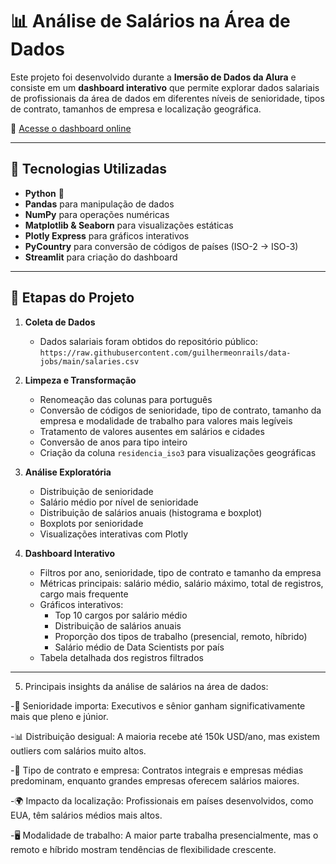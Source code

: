 # 📊 Análise de Salários na Área de Dados

Este projeto foi desenvolvido durante a **Imersão de Dados da Alura** e consiste em um **dashboard interativo** que permite explorar dados salariais de profissionais da área de dados em diferentes níveis de senioridade, tipos de contrato, tamanhos de empresa e localização geográfica.

🔗 [Acesse o dashboard online](https://dashboarddados-vb3tscg7ohgnffkacgepjh.streamlit.app/)

---

## 🚀 Tecnologias Utilizadas
- **Python** 🐍  
- **Pandas** para manipulação de dados  
- **NumPy** para operações numéricas  
- **Matplotlib & Seaborn** para visualizações estáticas  
- **Plotly Express** para gráficos interativos  
- **PyCountry** para conversão de códigos de países (ISO-2 → ISO-3)  
- **Streamlit** para criação do dashboard  

---

## 📌 Etapas do Projeto

1. **Coleta de Dados**
   - Dados salariais foram obtidos do repositório público:  
     `https://raw.githubusercontent.com/guilhermeonrails/data-jobs/main/salaries.csv`

2. **Limpeza e Transformação**
   - Renomeação das colunas para português  
   - Conversão de códigos de senioridade, tipo de contrato, tamanho da empresa e modalidade de trabalho para valores mais legíveis  
   - Tratamento de valores ausentes em salários e cidades  
   - Conversão de anos para tipo inteiro  
   - Criação da coluna `residencia_iso3` para visualizações geográficas  

3. **Análise Exploratória**
   - Distribuição de senioridade  
   - Salário médio por nível de senioridade  
   - Distribuição de salários anuais (histograma e boxplot)  
   - Boxplots por senioridade  
   - Visualizações interativas com Plotly  

4. **Dashboard Interativo**
   - Filtros por ano, senioridade, tipo de contrato e tamanho da empresa  
   - Métricas principais: salário médio, salário máximo, total de registros, cargo mais frequente  
   - Gráficos interativos:
     - Top 10 cargos por salário médio  
     - Distribuição de salários anuais  
     - Proporção dos tipos de trabalho (presencial, remoto, híbrido)  
     - Salário médio de Data Scientists por país  
   - Tabela detalhada dos registros filtrados  

---

5. Principais insights da análise de salários na área de dados:

-💼 Senioridade importa: Executivos e sênior ganham significativamente mais que pleno e júnior.

-📊 Distribuição desigual: A maioria recebe até 150k USD/ano, mas existem outliers com salários muito altos.

-🏢 Tipo de contrato e empresa: Contratos integrais e empresas médias predominam, enquanto grandes empresas oferecem salários maiores.

-🌍 Impacto da localização: Profissionais em países desenvolvidos, como EUA, têm salários médios mais altos.

-🖥️ Modalidade de trabalho: A maior parte trabalha presencialmente, mas o remoto e híbrido mostram tendências de flexibilidade crescente.
